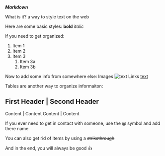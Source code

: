 ***Markdown***

What is it?
  a way to style text on the web
  
Here are some basic styles:
  **bold**
  *italic*
  
If you need to get organized:
1. Item 1
1. Item 2
1. Item 3
    1. Item 3a
    1. Item 3b
  
Now to add some info from somewhere else:
  Images ![text](file)
  Links [text](webpage)
  
Tables are another way to organize informaiton:

  First Header | Second Header
  ----------------------------
  Content | Content
  Content | Content
  
If you ever need to get in contact with someone, use the @ symbol and add there name

You can also get rid of items by using a ~~strikethrough~~

And in the end, you will always be good :+1:
